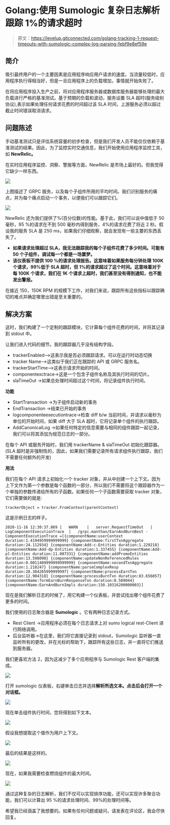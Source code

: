 # Golang:使用 Sumologic 复杂日志解析跟踪 1%的请求超时

> 原文：<https://levelup.gitconnected.com/golang-tracking-1-request-timeouts-with-sumologic-complex-log-parsing-febf9e8ef59e>

## **简介**

吸引最终用户的一个主要因素是应用程序响应用户请求的速度。当流量较低时，应用程序执行得相当好，但是一旦应用程序上的负载增加，事情就开始失败了。

在将应用程序投入生产之前，将对应用程序服务器或数据库服务器能够处理的最大负载进行严格的基准测试。基于预期的负载和波动，服务设置 SLA 超时(服务级别协议),表示如果处理任何请求花费的时间超过该 SLA 时间，上游服务必须以超过截止时间错误取消请求。

## **问题陈述**

手动基准测试只是评估系统容量的初步检查，但是我们开发人员不能仅仅依赖于基准测试的结果。因此，为了监控实时交通信息，我们开始使用应用程序监控工具，如 **NewRelic。**

在实时应用程序监控、洞察、警报等方面，NewRelic 是市场上最好的。但我觉得它缺少一样东西。

![](img/1831121b6151121b78ece2308a3b3cb2.png)

上图描述了 GRPC 服务，以及每个子组件所用的平均时间。我们识别服务的痛点，并为每个痛点启动一个事务，以便我们可以跟踪它们。

![](img/3f8f895acca378f6816f80d37d7c4813.png)

NewRelic 还为我们提供了%(百分位数)的性能。基于此，我们可以说中值低于 50 毫秒，95 %的请求在不到 500 毫秒内得到服务，4%的请求花费了将近 2 秒。假设我的服务 SLA 是 250 ms，如果我们仔细观察，就会发现有一些主要的东西丢失了。

*   **如果请求处理超过 SLA，我无法跟踪我的每个子组件花费了多少时间。可能有 50 个子组件，调试每一个都是一场噩梦。**
*   **该仪表板不提供 100 %的请求处理报告。这意味着如果服务每分钟处理 100K 个请求，99%低于 SLA 超时，但 1%的请求超过了这个时间。这意味着对于每 100K 个请求，我们在 1K 个请求上超时，我们甚至没有得到通知，也不能发出警报。**

在接近 150，150K RPM 的规模下工作，对我们来说，跟踪所有这些指标以跟踪确切的难点并确定哪里出错是至关重要的。

## **解决方案**

这时，我们构建了一个定制的跟踪模块，它计算每个组件花费的时间，并将其记录到 stdout 中。

让我们进入代码的细节。我的跟踪器几乎没有结构字段。

*   trackerEnabled-->这表示我是否必须跟踪请求。可以在运行时动态切换
*   tracker Name-->这类似于我们正在跟踪的 API 或 GRPC 服务名。
*   trackerStartTime-->这表示请求开始的时间。
*   componentexctrace->这是一个包含子组件名称及其执行时间的切片。
*   slaTimeOut ->如果总处理时间超过这个时间，将记录组件执行时间。

**功能**

*   StartTransaction ->为子组件启动新的事务
*   EndTransaction ->结束已开始的事务
*   logcomponenteexecutiontrace->检查 diff b/w 当前时间，并请求以毫秒为单位的开始时间，如果 diff 大于 SLA 超时，它将记录单个组件的执行跟踪。
*   AddCanonicalLog ->如果任何特定的信息需要与相同的组件跟踪一起记录，我们可以将其添加为规范日志的一部分。

在每个 API 或服务开始时，我们用 trackerName & slaTimeOut 初始化跟踪器。(SLA 超时是非强制性的，因此，如果我们需要记录所有请求组件执行跟踪，我们不需要任何额外的开发)

**用法**

我们在每个 API 请求上初始化一个 tracker 对象，并从中创建一个上下文。因为上下文作为第一个参数是每个函数的一部分，所以我们不需要将这个跟踪器作为一个单独的参数传递给所有的子函数。如果任何一个子函数需要获取 tracker 对象，它们需要做的就是:

```
trackerObject = tracker.FromContext(parentContext)
```

这是示例日志的样子。

```
2020-11-16 12:30:37.869	|	WARN	|	server.RequestTimeOut	|	LogComponentExecutionTrace	|	/grpc.manthan/EarnAndBurnBest - ComponentExecutionTrace =[{componentName:userContext duration:1.4194959999999999} {componentName:firstTxnAggregate duration:24.112934} {componentName:Add-c-Entities duration:1.229218} {componentName:Add-dp-Entities duration:1.337455} {componentName:Add-pl-Entities duration:11.007331} {componentName:addPromoEntities duration:13.598098} {componentName:updateNonReferencedRules duration:0.0011409999999999999} {componentName:secondTxnAggregate duration:1.218247} {componentName:parseComplexResp duration:28.384265999999997} {componentName:processEarnTxn duration:12.904318} {componentName:processBurnTxn duration:83.656057} {componentName:formEarnBurnResponseTxn duration:0.589044} {componentName:EarnAndBurnImpls duration:150.10316200000003}]
```

现在是我们解析日志的时候了，用它构建一个仪表板，并尝试找出哪个组件花费了更多的时间。

我们使用的日志聚合器是 **Sumologic** 。它有两种日志记录方式。

*   Rest Client ->应用程序必须在每个日志请求上对 sumo logical rest-Client 进行网络调用。
*   后台监听器->在这里，我们将它直接记录到 stdout，Sumologic 监听器一直监听所有的更改，并在光标的帮助下，跟踪所有这些日志，并一直将它们推送到服务器。

我们更喜欢方法 2，因为这减少了多个应用程序与 Sumologic Rest 客户端的集成。

![](img/ef93c069036576e1c5bf121a1592170a.png)

打开 sumologic 仪表板，右键单击日志并选择**解析所选文本。点击后会打开一个对话框。**

![](img/5e94bf404a479090b0efebe529c1a86c.png)

现在单击组件执行时间，您将得到如下文本。

![](img/5212da112a7880d810494c25db6dfaa8.png)

假设我想提取这个值作为用户上下文。

![](img/927798dc7e820fab7785a7f1062ba0e6.png)

最后的结果是这样的。

![](img/51f8527c4f1f32ab2eb668b581fe348d.png)

现在，如果我需要检查燃烧组件的最大时间。

![](img/34e01f4a1322b41551588356b93632fb.png)

通过这种复杂的日志解析，我们不仅可以实现排序功能，还可以实现许多聚合功能，我们可以计算出 95 %的请求处理时间、99%的处理时间等。

希望我已经涵盖了我想要的。如果有任何问题或疑问，请发表在评论区，我会尽快回复。